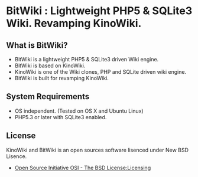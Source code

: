 BitWiki : Lightweight PHP5 & SQLite3 Wiki. Revamping KinoWiki.
=============================================================

## What is BitWiki? ##

- BitWiki is a lightweight PHP5 & SQLite3 driven Wiki engine.
- BitWiki is based on KinoWiki. 
- KinoWiki is one of the Wiki clones, PHP and SQLite driven wiki engine.
- BitWiki is built for revamping KinoWiki.

## System Requirements ##

- OS independent. (Tested on OS X and Ubuntu Linux)
- PHP5.3 or later with SQLite3 enabled.

## License ##

KinoWiki and BitWiki is an open sources software lisenced under New BSD Lisence.

- [Open Source Initiative OSI - The BSD License:Licensing](http://www.opensource.org/licenses/bsd-license.php)

